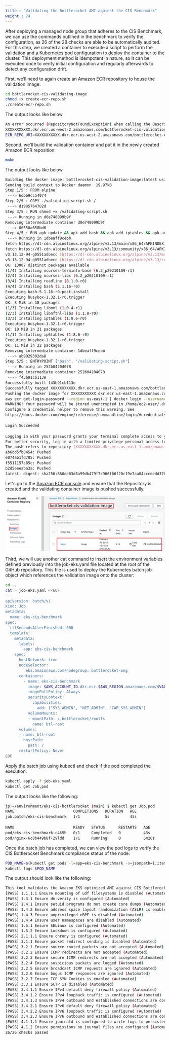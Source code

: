```yaml
---
title : "Validating the Bottlerocket AMI against the CIS Benchmark"
weight : 24
---
```


After deploying a managed node group that adheres to the CIS Benchmark, we can use the commands outlined in the benchmark to verify the configuration, as 26 of the 28 checks are able to be automatically audited. For this step, we created a container to execute a script to perform the validation and a Kubernetes pod configuration to deploy the container to the cluster. This deployment method is idempotent in nature, so it can be executed once to verify initial configuration and regularly afterwards to detect any configuration drift.

First, we’ll need to again create an Amazon ECR repository to house the validation image:

```bash
cd bottlerocket-cis-validating-image
chmod +x create-ecr-repo.sh
./create-ecr-repo.sh
```

The output looks like below

```bash
An error occurred (RepositoryNotFoundException) when calling the DescribeRepositories operation: The repository with name 'bottlerocket-cis-validation-image' does not exist in the registry with id 'XXXXXXXXXXX'
XXXXXXXXXXX.dkr.ecr.us-west-2.amazonaws.com/bottlerocket-cis-validation-image does not exist. So creating it...
ECR_REPO_URI=XXXXXXXXXXX.dkr.ecr.us-west-2.amazonaws.com/bottlerocket-cis-validation-image
```

Second, we’ll build the validation container and put it in the newly created Amazon ECR reposition:

```bash
make
```

The output looks like below

```bash
Building the docker image: bottlerocket-cis-validation-image:latest using bottlerocket-cis-validation-image/Dockerfile...
Sending build context to Docker daemon  19.97kB
Step 1/5 : FROM alpine
 ---> 6dbb9cc54074
Step 2/5 : COPY ./validating-script.sh /
 ---> d1985764782d
Step 3/5 : RUN chmod +x /validating-script.sh
 ---> Running in d0e748099b9f
Removing intermediate container d0e748099b9f
 ---> 00558a658bd6
Step 4/5 : RUN apk update && apk add bash && apk add iptables && apk add ip6tables
 ---> Running in 1dbeaff9cebb
fetch https://dl-cdn.alpinelinux.org/alpine/v3.13/main/x86_64/APKINDEX.tar.gz
fetch https://dl-cdn.alpinelinux.org/alpine/v3.13/community/x86_64/APKINDEX.tar.gz
v3.13.12-94-g0551adbecc [https://dl-cdn.alpinelinux.org/alpine/v3.13/main]
v3.13.12-94-g0551adbecc [https://dl-cdn.alpinelinux.org/alpine/v3.13/community]
OK: 13907 distinct packages available
(1/4) Installing ncurses-terminfo-base (6.2_p20210109-r1)
(2/4) Installing ncurses-libs (6.2_p20210109-r1)
(3/4) Installing readline (8.1.0-r0)
(4/4) Installing bash (5.1.16-r0)
Executing bash-5.1.16-r0.post-install
Executing busybox-1.32.1-r6.trigger
OK: 8 MiB in 18 packages
(1/3) Installing libmnl (1.0.4-r1)
(2/3) Installing libnftnl-libs (1.1.8-r0)
(3/3) Installing iptables (1.8.6-r0)
Executing busybox-1.32.1-r6.trigger
OK: 10 MiB in 21 packages
(1/1) Installing ip6tables (1.8.6-r0)
Executing busybox-1.32.1-r6.trigger
OK: 11 MiB in 22 packages
Removing intermediate container 1dbeaff9cebb
 ---> ab9929302da8
Step 5/5 : ENTRYPOINT ["bash", "/validating-script.sh"]
 ---> Running in 252b04204078
Removing intermediate container 252b04204078
 ---> f43b91cb113e
Successfully built f43b91cb113e
Successfully tagged XXXXXXXXXXX.dkr.ecr.us-east-1.amazonaws.com/bottlerocket-cis-validation-image:latest
Pushing the docker image for XXXXXXXXXXX.dkr.ecr.us-east-1.amazonaws.com/bottlerocket-cis-validation-image:latest ...
aws ecr get-login-password --region us-east-1 | docker login --username AWS --password-stdin XXXXXXXXXXX.dkr.ecr.us-east-1.amazonaws.com/bottlerocket-cis-validation-image
WARNING! Your password will be stored unencrypted in /home/ec2-user/.docker/config.json.
Configure a credential helper to remove this warning. See
https://docs.docker.com/engine/reference/commandline/login/#credentials-store

Login Succeeded

Logging in with your password grants your terminal complete access to your account. 
For better security, log in with a limited-privilege personal access token. Learn more at https://docs.docker.com/go/access-tokens/
The push refers to repository [XXXXXXXXXXX.dkr.ecr.us-east-1.amazonaws.com/bottlerocket-cis-validation-image]
ab6dd5fb8454: Pushed 
e074ab1fd705: Pushed 
f5511157c85c: Pushed 
b2d5eeeaba3a: Pushed 
latest: digest: sha256:860de03d8a99db479f7c966f66f20c19e7aa04cccdedd3784b649ba64bda6cf4 size: 1155
```

Let's go to the [Amazon ECR console](https://us-east-1.console.aws.amazon.com/ecr/get-started?region=us-east-1) and ensure that the Repository is created and the validating container image is pushed successfully.

![bottlerocket-cis-validating-image](/static/images/regulatory-compliance/cis-bottlerocket-eks/bottlerocket-cis-validating-image.png)


Third, we will use another cat command to insert the environment variables defined previously into the job-eks.yaml file located at the root of the GitHub repository. This file is used to deploy the Kubernetes batch job object which references the validation image onto the cluster:

```bash
cd ..
cat > job-eks.yaml <<EOF
---
apiVersion: batch/v1
kind: Job
metadata:
  name: eks-cis-benchmark
spec:
  ttlSecondsAfterFinished: 600
  template:
    metadata:
      labels:
        app: eks-cis-benchmark  
    spec:
      hostNetwork: true
      nodeSelector:
         eks.amazonaws.com/nodegroup: bottlerocket-mng     
      containers:
        - name: eks-cis-benchmark
          image: $AWS_ACCOUNT_ID.dkr.ecr.$AWS_REGION.amazonaws.com/$VALIDATION_ECR_REPO
          imagePullPolicy: Always
          securityContext:
            capabilities:
              add: ["SYS_ADMIN", "NET_ADMIN", "CAP_SYS_ADMIN"]
          volumeMounts:
          - mountPath: /.bottlerocket/rootfs
            name: btl-root
      volumes:
      - name: btl-root
        hostPath:
          path: /
      restartPolicy: Never
EOF
```

Apply the batch job using kubectl and check if the pod completed the execution:

```bash
kubectl apply -f job-eks.yaml
kubectl get Job,pod
```
The output looks like the following:

```bash
jp:~/environment/eks-cis-bottlerocket (main) $ kubectl get Job,pod
NAME                          COMPLETIONS   DURATION   AGE
job.batch/eks-cis-benchmark   1/1           5s         43s

NAME                          READY   STATUS      RESTARTS   AGE
pod/eks-cis-benchmark-c4k5h   0/1     Completed   0          43s
pod/nginx-6c8b449b8f-29ldd    1/1     Running     0          5m20s          0                2m27s
```

Once the batch job has completed, we can view the pod logs to verify the CIS Bottlerocket Benchmark compliance status of the node:


```bash
POD_NAME=$(kubectl get pods -l=app=eks-cis-benchmark -o=jsonpath={.items..metadata.name})
kubectl logs $POD_NAME
```

The output should look like the following:

```bash
This tool validates the Amazon EKS optimized AMI against CIS Bottlerocket Benchmark v1.0.0
[PASS] 1.1.1.1 Ensure mounting of udf filesystems is disabled (Automated)
[PASS] 1.3.1 Ensure dm-verity is configured (Automated)
[PASS] 1.4.1 Ensure setuid programs do not create core dumps (Automated)
[PASS] 1.4.2 Ensure address space layout randomization (ASLR) is enabled (Automated)
[PASS] 1.4.3 Ensure unprivileged eBPF is disabled (Automated)
[PASS] 1.4.4 Ensure user namespaces are disabled (Automated)
[PASS] 1.5.1 Ensure SELinux is configured (Automated)
[PASS] 1.5.2 Ensure Lockdown is configured (Automated)
[PASS] 2.1.1.1 Ensure chrony is configured (Automated)
[PASS] 3.1.1 Ensure packet redirect sending is disabled (Automated)
[PASS] 3.2.1 Ensure source routed packets are not accepted (Automated)
[PASS] 3.2.2 Ensure ICMP redirects are not accepted (Automated)
[PASS] 3.2.3 Ensure secure ICMP redirects are not accepted (Automated)
[PASS] 3.2.4 Ensure suspicious packets are logged (Automated)
[PASS] 3.2.5 Ensure broadcast ICMP requests are ignored (Automated)
[PASS] 3.2.6 Ensure bogus ICMP responses are ignored (Automated)
[PASS] 3.2.7 Ensure TCP SYN Cookies is enabled (Automated)
[PASS] 3.3.1 Ensure SCTP is disabled (Automated)
[PASS] 3.4.1.1 Ensure IPv4 default deny firewall policy (Automated)
[PASS] 3.4.1.2 Ensure IPv4 loopback traffic is configured (Automated)
[PASS] 3.4.1.3 Ensure IPv4 outbound and established connections are configured (Manual)
[PASS] 3.4.2.1 Ensure IPv6 default deny firewall policy (Automated)
[PASS] 3.4.2.2 Ensure IPv6 loopback traffic is configured (Automated)
[PASS] 3.4.2.3 Ensure IPv6 outbound and established connections are configured (Manual)
[PASS] 4.1.1.1 Ensure journald is configured to write logs to persistent disk (Automated)
[PASS] 4.1.2 Ensure permissions on journal files are configured (Automated)
26/26 checks passed
```
